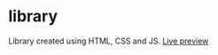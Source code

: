 # library

Library created using HTML, CSS and JS.
[Live preview](https://solszym.github.io/library/)

